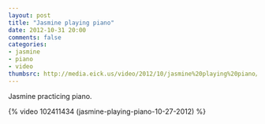 ```yaml
---
layout: post
title: "Jasmine playing piano"
date: 2012-10-31 20:00
comments: false
categories:
- jasmine
- piano
- video
thumbsrc: http://media.eick.us/video/2012/10/jasmine%20playing%20piano/Jasmine-playing-piano.jpg
---
```

Jasmine practicing piano.


{% video 102411434 (jasmine-playing-piano-10-27-2012) %}
